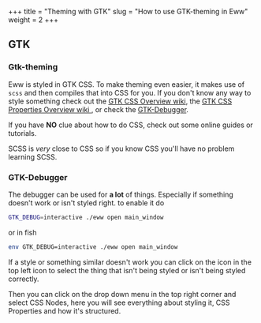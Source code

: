 +++
title = "Theming with GTK"
slug = "How to use GTK-theming in Eww"
weight = 2
+++

## GTK

### Gtk-theming

Eww is styled in GTK CSS.
To make theming even easier, it makes use of `scss` and then compiles that into CSS for you.
If you don't know any way to style something check out the [GTK CSS Overview wiki](https://developer.gnome.org/gtk3/stable/chap-css-overview.html),
the [GTK CSS Properties Overview wiki ](https://developer.gnome.org/gtk3/stable/chap-css-properties.html),
or check the [GTK-Debugger](#gtk-debugger).

If you have **NO** clue about how to do CSS, check out some online guides or tutorials.

SCSS is _very_ close to CSS so if you know CSS you'll have no problem learning SCSS.

### GTK-Debugger

The debugger can be used for **a lot** of things. Especially if something doesn't work or isn't styled right. to enable it do

```bash
GTK_DEBUG=interactive ./eww open main_window
```

or in fish

```bash
env GTK_DEBUG=interactive ./eww open main_window
```

If a style or something similar doesn't work you can click on the icon in the top left icon to select the thing that isn't being styled or isn't being styled correctly.

Then you can click on the drop down menu in the top right corner and select CSS Nodes, here you will see everything about styling it, CSS Properties and how it's structured.
